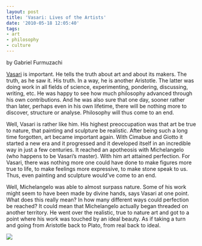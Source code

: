 ```yaml
---
layout: post
title: 'Vasari: Lives of the Artists'
date: '2010-05-18 12:05:40'
tags:
- art
- philosophy
- culture
---
```



by Gabriel Furmuzachi

[Vasari](http://en.wikipedia.org/wiki/Giorgio_Vasari) is important. He tells the truth about art and about its makers. The truth, as he saw it. His truth. In a way, he is another Aristotle. The latter was doing work in all fields of science, experimenting, pondering, discussing, writing, etc. He was happy to see how much philosophy advanced through his own contributions. And he was also sure that one day, sooner rather than later, perhaps even in his own lifetime, there will be nothing more to discover, structure or analyse. Philosophy will thus come to an end.

Well, Vasari is rather like him. His highest preoccupation was that art be true to nature, that painting and sculpture be realistic. After being such a long time forgotten, art became important again. With Cimabue and Giotto it started a new era and it progressed and it developed itself in an incredible way in just a few centuries. It reached an apotheosis with Michelangelo (who happens to be Vasari’s master). With him art attained perfection. For Vasari, there was nothing more one could have done to make figures more true to life, to make feelings more expressive, to make stone speak to us. Thus, even painting and sculpture would’ve come to an end.

Well, Michelangelo was able to almost surpass nature. Some of his work might seem to have been made by divine hands, says Vasari at one point. What does this really mean? In how many different ways could perfection be reached? It could mean that Michelangelo actually began threaded on another territory. He went over the realistic, true to nature art and got to a point where his work was touched by an ideal beauty. As if taking a turn and going from Aristotle back to Plato, from real back to ideal.

![](http://lh4.ggpht.com/_8N3MB6ce-Uw/S9fXC5J1UII/AAAAAAAANs8/lUIuX5zex0U/s800/DSC02561.JPG)


